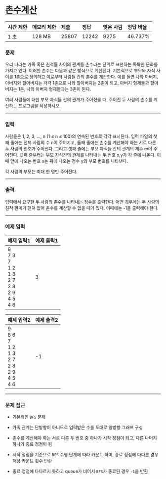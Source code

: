 # [촌수계산](https://www.acmicpc.net/problem/2644)

<div align = center>

| 시간 제한 | 메모리 제한 | 제출  | 정답  | 맞은 사람 | 정답 비율 |
| :-------- | :---------- | :---- | :---- | :-------- | :-------- |
| 1 초      | 128 MB      | 25807 | 12242 | 9275      | 46.737%   |

</div>

### 문제

우리 나라는 가족 혹은 친척들 사이의 관계를 촌수라는 단위로 표현하는 독특한 문화를 가지고 있다. 이러한 촌수는 다음과 같은 방식으로 계산된다. 기본적으로 부모와 자식 사이를 1촌으로 정의하고 이로부터 사람들 간의 촌수를 계산한다. 예를 들면 나와 아버지, 아버지와 할아버지는 각각 1촌으로 나와 할아버지는 2촌이 되고, 아버지 형제들과 할아버지는 1촌, 나와 아버지 형제들과는 3촌이 된다.

여러 사람들에 대한 부모 자식들 간의 관계가 주어졌을 때, 주어진 두 사람의 촌수를 계산하는 프로그램을 작성하시오.

---

### 입력

사람들은 1, 2, 3, …, n (1 ≤ n ≤ 100)의 연속된 번호로 각각 표시된다. 입력 파일의 첫째 줄에는 전체 사람의 수 n이 주어지고, 둘째 줄에는 촌수를 계산해야 하는 서로 다른 두 사람의 번호가 주어진다. 그리고 셋째 줄에는 부모 자식들 간의 관계의 개수 m이 주어진다. 넷째 줄부터는 부모 자식간의 관계를 나타내는 두 번호 x,y가 각 줄에 나온다. 이때 앞에 나오는 번호 x는 뒤에 나오는 정수 y의 부모 번호를 나타낸다.

각 사람의 부모는 최대 한 명만 주어진다.

---

### 출력

입력에서 요구한 두 사람의 촌수를 나타내는 정수를 출력한다. 어떤 경우에는 두 사람의 친척 관계가 전혀 없어 촌수를 계산할 수 없을 때가 있다. 이때에는 -1을 출력해야 한다.

---

### 예제 입력

| 예제 입력1                                                              | 예제 출력1 |
| :---------------------------------------------------------------------- | :--------- |
| 9<br/>7 3<br/>7<br/>1 2<br/>1 3<br/>2 7<br/>2 8<br/>2 9<br/>4 5<br/>4 6 | 3          |

| 예제 입력2                                                              | 예제 출력2 |
| :---------------------------------------------------------------------- | :--------- |
| 9<br/>8 6<br/>7<br/>1 2<br/>1 3<br/>2 7<br/>2 8<br/>2 9<br/>4 5<br/>4 6 | -1         |

---

### 문제 접근

  - 기본적인 `BFS` 문제

  - 가족 관계는 단방향이 아니므로 입력받은 수를 토대로 양방향 그래프 구성

  - 촌수를 계산해야 하는 서로 다른 두 번호 중 하나가 시작 정점이 되고, 다른 나머지 하나가 종료 정점이 됨

  - 시작 정점을 기준으로 `BFS` 수행 단계에 따라 카운트 하며, 종료 정점에 다다른 경우 해당 카운트 횟수 반환

  - 종료 정점에 다다르지 못하고 queue가 비어서 `BFS`가 종료된 경우 `-1`을 반환